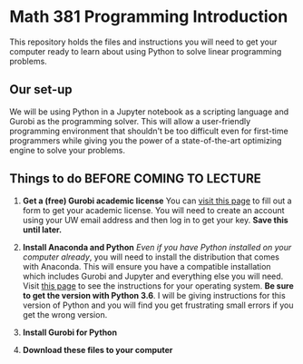 # Math 381 Programming Introduction

This repository holds the files and instructions you will need to get your computer ready to learn about using Python to solve linear programming problems.

## Our set-up
We will be using Python in a Jupyter notebook as a scripting language and Gurobi as the programming solver. This will allow a user-friendly programming environment that shouldn't be too difficult even for first-time programmers while giving you the power of a state-of-the-art optimizing engine to solve your problems.

## Things to do BEFORE COMING TO LECTURE
1. **Get a (free) Gurobi academic license**
You can [visit this page](http://www.gurobi.com/registration/academic-license-reg) to fill out a form to get your academic license. You will need to create an account using your UW email address and then log in to get your key. **Save this until later.**
1. **Install Anaconda and Python**
*Even if you have Python installed on your computer already*, you will need to install the distribution that comes with Anaconda. This will ensure you have a compatible installation which includes Gurobi and Jupyter and everything else you will need.
Visit [this page](http://www.gurobi.com/downloads/get-anaconda) to see the instructions for your operating system. **Be sure to get the version with Python 3.6**. I will be giving instructions for this version of Python and you will find you get frustrating small errors if you get the wrong version.



1. **Install Gurobi for Python**

1. **Download these files to your computer**
